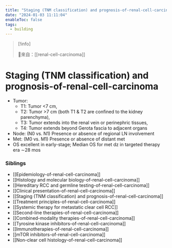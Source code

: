 ```yaml
---
title: "Staging (TNM classification) and prognosis-of-renal-cell-carcinoma"
date: "2024-01-03 11:11:04"
enableToc: false
tags:
  - building
---
```

> [!info]
>
> 🌱來自：[[renal-cell-carcinoma]]
# Staging (TNM classification) and prognosis-of-renal-cell-carcinoma
- Tumor:
  - T1: Tumor <7 cm,
  - T2: Tumor >7 cm (both T1 & T2 are confined to the kidney parenchyma),
  - T3: Tumor extends into the renal vein or perinephric tissues,
  - T4: Tumor extends beyond Gerota fascia to adjacent organs
- Node: (N0 vs. N1) Presence or absence of regional LN involvement
- Met: (M0 vs. M1) Presence or absence of distant met
- OS excellent in early-stage; Median OS for met dz in targeted therapy era ∼28 mos
### Siblings
- [[Epidemiology-of-renal-cell-carcinoma]]
- [[Histology and molecular biology-of-renal-cell-carcinoma]]
- [[Hereditary RCC and germline testing-of-renal-cell-carcinoma]]
- [[Clinical presentation-of-renal-cell-carcinoma]]
- [[Staging (TNM classification) and prognosis-of-renal-cell-carcinoma]]
- [[Treatment principles-of-renal-cell-carcinoma]]
- [[Systemic therapy for metastatic clear cell RCC]]
- [[Second-line therapies-of-renal-cell-carcinoma]]
- [[Combined-modality therapies-of-renal-cell-carcinoma]]
- [[Tyrosine kinase inhibitors-of-renal-cell-carcinoma]]
- [[Immunotherapies-of-renal-cell-carcinoma]]
- [[mTOR inhibitors-of-renal-cell-carcinoma]]
- [[Non-clear cell histology-of-renal-cell-carcinoma]]
